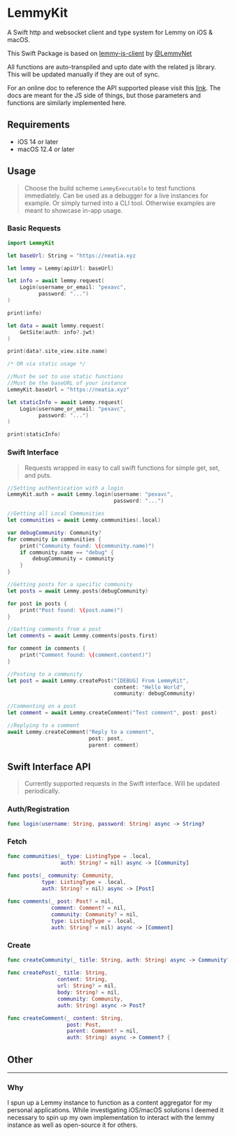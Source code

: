 # LemmyKit

A Swift http and websocket client and type system for Lemmy on iOS & macOS.

This Swift Package is based on [lemmy-js-client](https://github.com/LemmyNet/lemmy-js-client) by [@LemmyNet](https://github.com/LemmyNet)

All functions are auto-transpiled and upto date with the related js library. This will be updated manually if they are out of sync.

For an online doc to reference the API supported please visit this [link](https://join-lemmy.org/api/). The docs are meant for the JS side of things, but those parameters and functions are similarly implemented here.

## Requirements

- iOS 14 or later
- macOS 12.4 or later

## Usage

> Choose the build scheme `LemmyExecutable` to test functions immediately. Can be used as a debugger for a live instances for example. Or simply turned into a CLI tool. Otherwise examples are meant to showcase in-app usage.

### Basic Requests

```swift
import LemmyKit

let baseUrl: String = "https://neatia.xyz

let lemmy = Lemmy(apiUrl: baseUrl)

let info = await lemmy.request(
    Login(username_or_email: "pexavc",
          password: "...")
)

print(info)

let data = await lemmy.request(
    GetSite(auth: info?.jwt)
)

print(data?.site_view.site.name)

/* OR via static usage */

//Must be set to use static functions
//Must be the baseURL of your instance
LemmyKit.baseUrl = "https://neatia.xyz"

let staticInfo = await Lemmy.request(
    Login(username_or_email: "pexavc",
          password: "...")
)

print(staticInfo)
```

### Swift Interface

> Requests wrapped in easy to call swift functions for simple get, set, and puts.

```swift
//Setting authentication with a login
LemmyKit.auth = await Lemmy.login(username: "pexavc",
                                  password: "...")

```

```swift
//Getting all Local Communities
let communities = await Lemmy.communities(.local)

var debugCommunity: Community?
for community in communities {
    print("Community found: \(community.name)")
    if community.name == "debug" {
        debugCommunity = community
    }
}
```

```swift
//Getting posts for a specific community
let posts = await Lemmy.posts(debugCommunity)

for post in posts {
    print("Post found: \(post.name)")
}
```

```swift
//Getting comments from a post
let comments = await Lemmy.comments(posts.first)

for comment in comments {
    print("Comment found: \(comment.content)")
}
```

```swift
//Posting to a community
let post = await Lemmy.createPost("[DEBUG] From LemmyKit",
                                  content: "Hello World",
                                  community: debugCommunity)

```

```swift
//Commenting on a post
let comment = await Lemmy.createComment("Test comment", post: post)
```

```swift
//Replying to a comment
await Lemmy.createComment("Reply to a comment",
                          post: post,
                          parent: comment)
```

## Swift Interface API

> Currently supported requests in the Swift interface. Will be updated periodically.

### Auth/Registration

```swift
func login(username: String, password: String) async -> String?
```

### Fetch

```swift
func communities(_ type: ListingType = .local,
                 auth: String? = nil) async -> [Community]
                 
func posts(_ community: Community,
           type: ListingType = .local,
           auth: String? = nil) async -> [Post]

func comments(_ post: Post? = nil,
              comment: Comment? = nil,
              community: Community? = nil,
              type: ListingType = .local,
              auth: String? = nil) async -> [Comment]
```

### Create

```swift
func createCommunity(_ title: String, auth: String) async -> Community?
                 
func createPost(_ title: String,
                content: String,
                url: String? = nil,
                body: String? = nil,
                community: Community,
                auth: String) async -> Post?

func createComment(_ content: String,
                   post: Post,
                   parent: Comment? = nil,
                   auth: String) async -> Comment? {
```


## Other

---

### Why

I spun up a Lemmy instance to function as a content aggregator for my personal applications. While investigating iOS/macOS solutions I deemed it necessary to spin up my own implementation to interact with the lemmy instance as well as open-source it for others.
